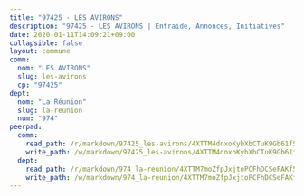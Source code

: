 ```yaml
---
title: "97425 - LES AVIRONS"
description: "97425 - LES AVIRONS | Entraide, Annonces, Initiatives"
date: 2020-01-11T14:09:21+09:00
collapsible: false
layout: commune
comm:
  nom: "LES AVIRONS"
  slug: les-avirons
  cp: "97425"
dept:
  nom: "La Réunion"
  slug: la-reunion
  num: "974"
peerpad:
  comm:
    read_path: /r/markdown/97425_les-avirons/4XTTM4dnxoKybXbCTuK9Gb61f5QvmXNp8RobzVWVJpYgh2dN3
    write_path: /w/markdown/97425_les-avirons/4XTTM4dnxoKybXbCTuK9Gb61f5QvmXNp8RobzVWVJpYgh2dN3-K3TgU4G3b2s7YaDfynmnqmPWppuD8WkZXD3Z8Zo6h1Y5Xe5vJN3GmgX6saNn6LG4N2F7Fi5Di7sXwG1oBw8vFzU7LEN4fVopJwb9fczmWc2Rsb9cURhRxxBqKHHjoqsFz6osSB6B
  dept:
    read_path: /r/markdown/974_la-reunion/4XTTM7moZfpJxjtoPCFhDCSeFAKf5ndNcapmHubD8swd8THCa
    write_path: /w/markdown/974_la-reunion/4XTTM7moZfpJxjtoPCFhDCSeFAKf5ndNcapmHubD8swd8THCa-K3TgUBgCwxTwhTqNptj6hkN2w89wwoHzBb4BqtNkHCXsK4gQZSGWFofTczFdfdacMnsZcERFfB8ooqZgLiBUMEYZ7BECLbmjreaoWWaa3LPWugtwLuXYCQwox9iwiiDTsjH2rec6
---
```


